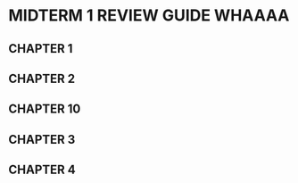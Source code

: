 # MIDTERM 1 REVIEW GUIDE WHAAAA 

## CHAPTER 1

## CHAPTER 2 

## CHAPTER 10

## CHAPTER 3

## CHAPTER 4